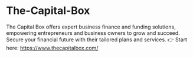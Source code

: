 # The-Capital-Box
The Capital Box offers expert business finance and funding solutions, empowering entrepreneurs and business owners to grow and succeed.
Secure your financial future with their tailored plans and services.
👉 Start here: https://www.thecapitalbox.com/
